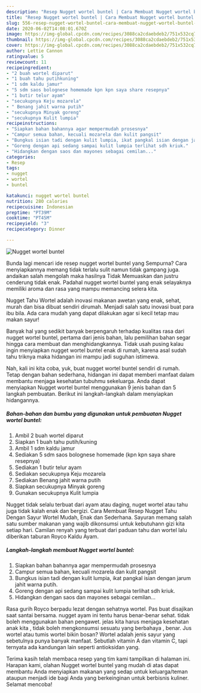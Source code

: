 ```yaml
---
description: "Resep Nugget wortel buntel | Cara Membuat Nugget wortel buntel Yang Paling Enak"
title: "Resep Nugget wortel buntel | Cara Membuat Nugget wortel buntel Yang Paling Enak"
slug: 556-resep-nugget-wortel-buntel-cara-membuat-nugget-wortel-buntel-yang-paling-enak
date: 2020-06-02T14:08:01.670Z
image: https://img-global.cpcdn.com/recipes/3088ca2cdaebdeb2/751x532cq70/nugget-wortel-buntel-foto-resep-utama.jpg
thumbnail: https://img-global.cpcdn.com/recipes/3088ca2cdaebdeb2/751x532cq70/nugget-wortel-buntel-foto-resep-utama.jpg
cover: https://img-global.cpcdn.com/recipes/3088ca2cdaebdeb2/751x532cq70/nugget-wortel-buntel-foto-resep-utama.jpg
author: Lettie Cannon
ratingvalue: 5
reviewcount: 11
recipeingredient:
- "2 buah wortel diparut"
- "1 buah tahu putihkuning"
- "1 sdm kaldu jamur"
- "5 sdm saos bolognese homemade kpn kpn saya share resepnya"
- "1 butir telur ayam"
- "secukupnya Keju mozarela"
- " Benang jahit warna putih"
- "secukupnya Minyak goreng"
- "secukupnya Kulit lumpia"
recipeinstructions:
- "Siapkan bahan bahannya agar mempermudah prosesnya"
- "Campur semua bahan, kecuali mozarela dan kulit pangsit"
- "Bungkus isian tadi dengan kulit lumpia, ikat pangkal isian dengan jarum jahit warna putih."
- "Goreng dengan api sedang sampai kulit lumpia terlihat sdh kriuk."
- "Hidangkan dengan saos dan mayones sebagai cemilan..."
categories:
- Resep
tags:
- nugget
- wortel
- buntel

katakunci: nugget wortel buntel 
nutrition: 280 calories
recipecuisine: Indonesian
preptime: "PT39M"
cooktime: "PT45M"
recipeyield: "3"
recipecategory: Dinner

---
```



![Nugget wortel buntel](https://img-global.cpcdn.com/recipes/3088ca2cdaebdeb2/751x532cq70/nugget-wortel-buntel-foto-resep-utama.jpg)

Bunda lagi mencari ide resep nugget wortel buntel yang Sempurna? Cara menyiapkannya memang tidak terlalu sulit namun tidak gampang juga. andaikan salah mengolah maka hasilnya Tidak Memuaskan dan justru cenderung tidak enak. Padahal nugget wortel buntel yang enak selayaknya memiliki aroma dan rasa yang mampu memancing selera kita.

Nugget Tahu Wortel adalah inovasi makanan awetan yang enak, sehat, murah dan bisa dibuat sendiri dirumah. Menjadi salah satu inovasi buat para ibu bila. Ada cara mudah yang dapat dilakukan agar si kecil tetap mau makan sayur!

Banyak hal yang sedikit banyak berpengaruh terhadap kualitas rasa dari nugget wortel buntel, pertama dari jenis bahan, lalu pemilihan bahan segar hingga cara membuat dan menghidangkannya. Tidak usah pusing kalau ingin menyiapkan nugget wortel buntel enak di rumah, karena asal sudah tahu triknya maka hidangan ini mampu jadi suguhan istimewa.


Nah, kali ini kita coba, yuk, buat nugget wortel buntel sendiri di rumah. Tetap dengan bahan sederhana, hidangan ini dapat memberi manfaat dalam membantu menjaga kesehatan tubuhmu sekeluarga. Anda dapat menyiapkan Nugget wortel buntel menggunakan 9 jenis bahan dan 5 langkah pembuatan. Berikut ini langkah-langkah dalam menyiapkan hidangannya.

<!--inarticleads1-->

##### Bahan-bahan dan bumbu yang digunakan untuk pembuatan Nugget wortel buntel:

1. Ambil 2 buah wortel diparut
1. Siapkan 1 buah tahu putih/kuning
1. Ambil 1 sdm kaldu jamur
1. Sediakan 5 sdm saos bolognese homemade (kpn kpn saya share resepnya)
1. Sediakan 1 butir telur ayam
1. Sediakan secukupnya Keju mozarela
1. Sediakan  Benang jahit warna putih
1. Siapkan secukupnya Minyak goreng
1. Gunakan secukupnya Kulit lumpia


Nugget tidak selalu terbuat dari ayam atau daging, nuget wortel atau tahu juga tidak kalah enak dan bergizi. Cara Membuat Resep Nugget Tahu Dengan Sayur Wortel Mudah, Enak dan Sederhana. Sayuran memang salah satu sumber makanan yang wajib dikonsumsi untuk kebutuhann gizi kita setiap hari. Camilan renyah yang terbuat dari paduan tahu dan wortel lalu diberikan taburan Royco Kaldu Ayam. 

<!--inarticleads2-->

##### Langkah-langkah membuat Nugget wortel buntel:

1. Siapkan bahan bahannya agar mempermudah prosesnya
1. Campur semua bahan, kecuali mozarela dan kulit pangsit
1. Bungkus isian tadi dengan kulit lumpia, ikat pangkal isian dengan jarum jahit warna putih.
1. Goreng dengan api sedang sampai kulit lumpia terlihat sdh kriuk.
1. Hidangkan dengan saos dan mayones sebagai cemilan...


Rasa gurih Royco berpadu lezat dengan sehatnya wortel. Pas buat disajikan saat santai bersama. nugget ayam ini tentu harus benar-benar sehat. tidak boleh menggunakan bahan pengawet. jelas kita harus menjaga kesehatan anak kita , tidak boleh mengkonsumsi sesuatu yang berbahaya , benar. Jus wortel atau tumis wortel bikin bosan? Wortel adalah jenis sayur yang sebetulnya punya banyak manfaat. Sebutlah vitamin A dan vitamin C, tapi ternyata ada kandungan lain seperti antioksidan yang. 

Terima kasih telah membaca resep yang tim kami tampilkan di halaman ini. Harapan kami, olahan Nugget wortel buntel yang mudah di atas dapat membantu Anda menyiapkan makanan yang sedap untuk keluarga/teman ataupun menjadi ide bagi Anda yang berkeinginan untuk berbisnis kuliner. Selamat mencoba!

